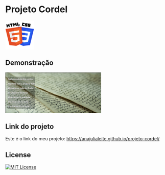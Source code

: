 # Projeto Cordel

<img src="imagens/HTML-CSS.png" alt="CSS-HTML" align="center" width="90">

## Demonstração

<img src="imagens/Carta.png" alt="icon" align="center" width="300"/>

## Link do projeto

Este é o link do meu projeto: https://anajulialeite.github.io/projeto-cordel/

## License

[![MIT License](https://img.shields.io/badge/License-MIT-green.svg)](./LICENSE)
